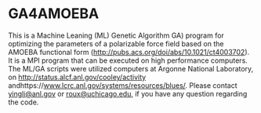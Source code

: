 # GA4AMOEBA
This is a Machine Leaning (ML) Genetic Algorithm GA) program for optimizing the parameters of a polarizable force field based on the  AMOEBA functional form (http://pubs.acs.org/doi/abs/10.1021/ct4003702).  It is a MPI program that can be executed on high performance computers. The ML/GA scripts were utilized computers at Argonne National Laboratory, on http://status.alcf.anl.gov/cooley/activity andhttps://www.lcrc.anl.gov/systems/resources/blues/. Please contact yingli@anl.gov or roux@uchicago.edu, if you have any question regarding the code.
